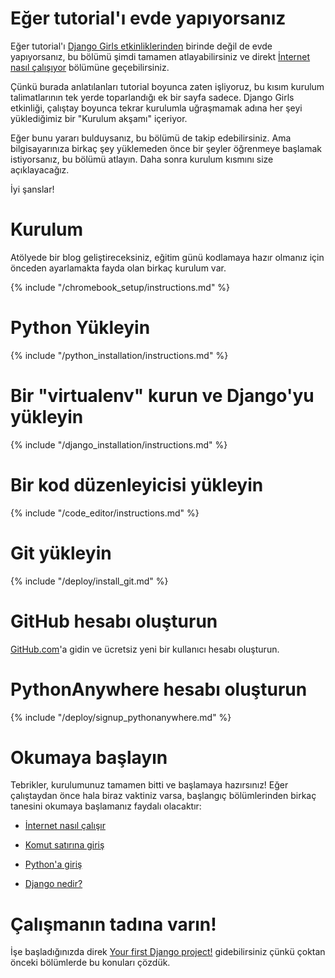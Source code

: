 # Eğer tutorial'ı evde yapıyorsanız

Eğer tutorial'ı [Django Girls etkinliklerinden](https://djangogirls.org/events/) birinde değil de evde yapıyorsanız, bu bölümü şimdi tamamen atlayabilirsiniz ve direkt [İnternet nasıl çalışıyor](../how_the_internet_works/README.md) bölümüne geçebilirsiniz.

Çünkü burada anlatılanları tutorial boyunca zaten işliyoruz, bu kısım kurulum talimatlarının tek yerde toparlandığı ek bir sayfa sadece. Django Girls etkinliği, çalıştay boyunca tekrar kurulumla uğraşmamak adına her şeyi yüklediğimiz bir "Kurulum akşamı" içeriyor.

Eğer bunu yararı bulduysanız, bu bölümü de takip edebilirsiniz. Ama bilgisayarınıza birkaç şey yüklemeden önce bir şeyler öğrenmeye başlamak istiyorsanız, bu bölümü atlayın. Daha sonra kurulum kısmını size açıklayacağız.

İyi şanslar!

# Kurulum

Atölyede bir blog geliştireceksiniz, eğitim günü kodlamaya hazır olmanız için önceden ayarlamakta fayda olan birkaç kurulum var.

<!--sec data-title="Chromebook setup (if you're using one)"
data-id="chromebook_setup" data-collapse=true ces--> {% include "/chromebook_setup/instructions.md" %} 

<!--endsec-->

# Python Yükleyin

{% include "/python_installation/instructions.md" %}

# Bir "virtualenv" kurun ve Django'yu yükleyin

{% include "/django_installation/instructions.md" %}

# Bir kod düzenleyicisi yükleyin

{% include "/code_editor/instructions.md" %}

# Git yükleyin

{% include "/deploy/install_git.md" %}

# GitHub hesabı oluşturun

[GitHub.com](https://www.github.com)'a gidin ve ücretsiz yeni bir kullanıcı hesabı oluşturun.

# PythonAnywhere hesabı oluşturun

{% include "/deploy/signup_pythonanywhere.md" %}

# Okumaya başlayın

Tebrikler, kurulumunuz tamamen bitti ve başlamaya hazırsınız! Eğer çalıştaydan önce hala biraz vaktiniz varsa, başlangıç bölümlerinden birkaç tanesini okumaya başlamanız faydalı olacaktır:

* [İnternet nasıl çalışır](../how_the_internet_works/README.md)

* [Komut satırına giriş](../intro_to_command_line/README.md)

* [Python'a giriş](../python_introduction/README.md)

* [Django nedir?](../django/README.md)

# Çalışmanın tadına varın!

İşe başladığınızda direk [Your first Django project!](../django_start_project/README.md) gidebilirsiniz çünkü çoktan önceki bölümlerde bu konuları çözdük.